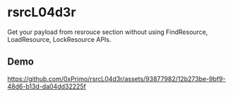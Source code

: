 # rsrcL04d3r
Get your payload from resrouce section without using FindResource, LoadResource, LockResource APIs.

## Demo



https://github.com/0xPrimo/rsrcL04d3r/assets/93877982/12b273be-9bf9-48d6-b13d-da04dd32225f


